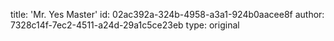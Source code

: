 title: 'Mr. Yes Master'
id: 02ac392a-324b-4958-a3a1-924b0aacee8f
author: 7328c14f-7ec2-4511-a24d-29a1c5ce23eb
type: original
